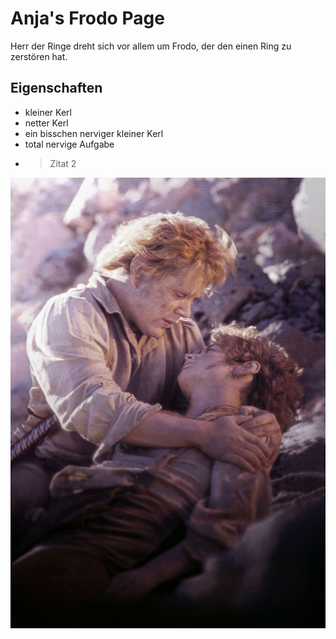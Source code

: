 # Anja's Frodo Page
Herr der Ringe dreht sich vor allem um Frodo, der den einen Ring zu zerstören hat. 
## Eigenschaften
* kleiner Kerl
* netter Kerl
* ein bisschen nerviger kleiner Kerl
* total nervige Aufgabe
* > Zitat 2
<img src="85002346_267b8e5c6c_o.jpg"/>